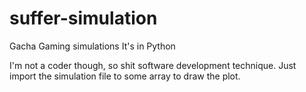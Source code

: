 # suffer-simulation
Gacha Gaming simulations
It's in Python

I'm not a coder though, so shit software development technique. Just import the simulation file to some array to draw the plot.
